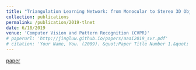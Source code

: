 ```yaml
---
title: "Triangulation Learning Network: from Monocular to Stereo 3D Object Detection"
collection: publications
permalink: /publication/2019-tlnet
date: 6/18/2019
venue: 'Computer Vision and Pattern Recognition (CVPR)'
# paperurl: 'http://jingluw.github.io/papers/aaai2019_svr.pdf'
# citation: 'Your Name, You. (2009). &quot;Paper Title Number 1.&quot; <i>Journal 1</i>. 1(1).'
---
```


<a href='http://jingluw.github.io/papers/cvpr2019_tlnet.pdf'>paper</a>
<!-- <a href='http://jingluw.github.io/projects/mvpnet/'>projet</a> -->
